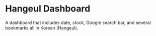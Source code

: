 # Hangeul Dashboard
A dashboard that includes date, clock, Google search bar, and several bookmarks all in Korean (Hangeul). 

